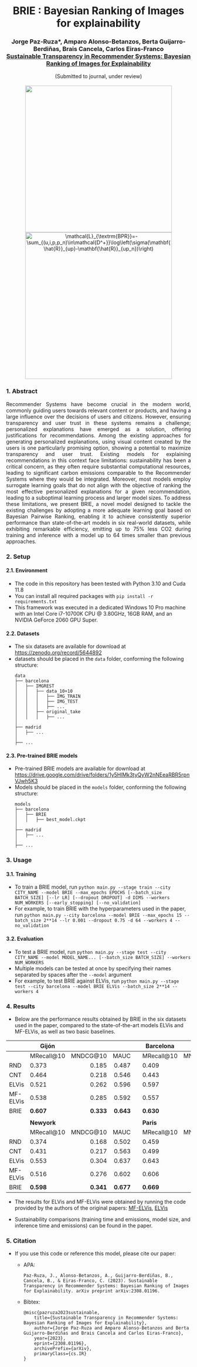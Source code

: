 # <div align="center"> BRIE : Bayesian Ranking of Images for explainability </div>

### <div align="center"> Jorge Paz-Ruza*, Amparo Alonso-Betanzos, Berta Guijarro-Berdiñas, Brais Cancela, Carlos Eiras-Franco <br> [Sustainable Transparency in Recommender Systems: Bayesian Ranking of Images for Explainability](https://arxiv.org/abs/2308.01196) </div>

<div align="center"> (Submitted to journal, under review) </div>

<br>

<div align="center"><img src="https://cdn.discordapp.com/attachments/893975185030541314/1148932667769892934/BRIE.png" width="400"></div>

<div align="center"><img src="https://latex.codecogs.com/svg.image?\mathcal{L}_{\textrm{BPR}}=-\sum_{(u,i,p,p_n)\in\mathcal{D^&plus;}}\log\left(\sigma(\mathbf{\hat{R}}_{up}-\mathbf{\hat{R}}_{up_n})\right)" title="\mathcal{L}_{\textrm{BPR}}=-\sum_{(u,i,p,p_n)\in\mathcal{D^+}}\log\left(\sigma(\mathbf{\hat{R}}_{up}-\mathbf{\hat{R}}_{up_n})\right)" width="400"/></div>

### 1. Abstract

<p align="justify"> Recommender Systems have become crucial in the modern world, commonly guiding users towards relevant content or products, and having a large influence over the decisions of users and citizens. However, ensuring transparency and user trust in these systems remains a challenge; personalized explanations have emerged as a solution, offering justifications for recommendations. Among the existing approaches for generating personalized explanations, using visual content created by the users is one particularly promising option, showing a potential to maximize transparency and user trust. Existing models for explaining recommendations in this context face limitations: sustainability has been a critical concern, as they often require substantial computational resources, leading to significant carbon emissions comparable to the Recommender Systems where they would be integrated. Moreover, most models employ surrogate learning goals that do not align with the objective of ranking the most effective personalized explanations for a given recommendation, leading to a suboptimal learning process and larger model sizes. To address these limitations, we present BRIE, a novel model designed to tackle the existing challenges by adopting a more adequate learning goal based on Bayesian Pairwise Ranking, enabling it to achieve consistently superior performance than state-of-the-art models in six real-world datasets, while exhibiting remarkable efficiency, emitting up to 75% less CO2 during training and inference with a model up to 64 times smaller than previous approaches. </p>

### 2. Setup

#### 2.1. Environment
- The code in this repository has been tested with Python 3.10 and Cuda 11.8
- You can install all required packages with `pip install -r requirements.txt`
- This framework was executed in a dedicated Windows 10 Pro machine with an Intel Core i7-10700K CPU @ 3.80GHz, 16GB RAM, and an NVIDIA GeForce 2060 GPU Super.

#### 2.2. Datasets
- The six datasets are available for download at https://zenodo.org/record/5644892
- datasets should be placed in the `data` folder, conforming the following structure:
    ```
    data
    ├── barcelona
    │   ├── IMGREST
    │   │   ├── data_10+10
    │   │   │   ├── IMG_TRAIN
    │   │   │   ├── IMG_TEST
    │   │   │   ├── ...
    │   │   ├── original_take
    │   │   │   ├── ...
    │   
    ├── madrid
    │   ├── ...
    │
    ├── ...
    ```

#### 2.3. Pre-trained BRIE models
- Pre-trained BRIE models are available for download at https://drive.google.com/drive/folders/1y5HlMk3tyQyW2nNEeaRBR5rpnVJwh5K3
- Models should be placed in the `models` folder, conforming the following structure:
    ```
    models
    ├── barcelona
    │   ├── BRIE
    │   │   ├── best_model.ckpt
    │   
    ├── madrid
    │   ├── ...
    │
    ├── ...
    ```
### 3. Usage

#### 3.1. Training
- To train a BRIE model, run `python main.py --stage train --city CITY_NAME --model BRIE --max_epochs EPOCHS [--batch_size BATCH_SIZE] [--lr LR] [--dropout DROPOUT] -d DIMS --workers NUM_WORKERS [--early_stopping] [--no_validation]`
- For example, to train BRIE with the hyperparameters used in the paper, run `python main.py --city barcelona --model BRIE --max_epochs 15 --batch_size 2**14 --lr 0.001 --dropout 0.75 -d 64 --workers 4 --no_validation`

#### 3.2. Evaluation
- To test a BRIE model, run `python main.py --stage test --city CITY_NAME --model MODEL_NAME... [--batch_size BATCH_SIZE] --workers NUM_WORKERS`
- Multiple models can be tested at once by specifying their names separated by spaces after the `--model` argument
- For example, to test BRIE against ELVis, run `python main.py --stage test --city barcelona --model BRIE ELVis --batch_size 2**14 --workers 4`

### 4. Results

- Below are the performance results obtained by BRIE in the six datasets used in the paper, compared to the state-of-the-art models ELVis and MF-ELVis, as well as two basic baselines. 

<div align="center">

|          | **Gijón**   |           |           |   | **Barcelona** |           |           |   | **Madrid** |           |           |
|----------|-------------|----------:|----------:|---|---------------|----------:|----------:|---|------------|----------:|----------:|
|          | MRecall@10  | MNDCG@10  | MAUC      |   | MRecall@10    | MNDCG@10  | MAUC      |   | MRecall@10 | MNDCG@10  | MAUC      |
| RND      |       0.373 |     0.185 |     0.487 |   |         0.409 |     0.186 |     0.502 |   |      0.374 |     0.171 |     0.499 |
| CNT      |       0.464 |     0.218 |     0.546 |   |         0.443 |     0.219 |     0.554 |   |      0.420 |     0.203 |     0.557 |
| ELVis    |       0.521 |     0.262 |     0.596 |   |         0.597 |     0.327 |     0.631 |   |      0.572 |     0.314 |     0.638 |
| MF-ELVis |       0.538 |     0.285 |     0.592 |   |         0.557 |     0.293 |     0.596 |   |      0.528 |     0.279 |     0.601 |
| BRIE     |   **0.607** | **0.333** | **0.643** |   |     **0.630** | **0.368** | **0.663** |   |  **0.612** | **0.348** | **0.673** |
|          |             |           |           |   |               |           |           |   |            |           |           |
|          | **Newyork** |           |           |   | **Paris**     |           |           |   | **London** |           |           |
|          | MRecall@10  | MNDCG@10  | MAUC      |   | MRecall@10    | MNDCG@10  | MAUC      |   | MRecall@10 | MNDCG@10  | MAUC      |
| RND      |       0.374 |     0.168 |     0.502 |   |         0.459 |     0.209 |     0.502 |   |      0.342 |     0.155 |     0.500 |
| CNT      |       0.431 |     0.217 |     0.563 |   |         0.499 |     0.245 |     0.557 |   |      0.400 |     0.200 |     0.562 |
| ELVis    |       0.553 |     0.304 |     0.637 |   |         0.643 |     0.352 |     0.630 |   |      0.530 |     0.293 |     0.629 |
| MF-ELVis |       0.516 |     0.276 |     0.602 |   |         0.606 |     0.323 |     0.596 |   |      0.531 |     0.267 |     0.597 |
| BRIE     |   **0.598** | **0.341** | **0.677** |   |     **0.669** | **0.391** | **0.666** |   |  **0.563** | **0.318** | **0.665** |

</div>

- The results for ELVis and MF-ELVis were obtained by running the code provided by the authors of the original papers: [MF-ELVis](https://github.com/Kominaru/tfg-komi), [ELVis](https://github.com/pablo-pnunez/ELVis)

- Sustainability comparisons (training time and emissions, model size, and inference time and emissions) can be found in the paper.

### 5. Citation

- If you use this code or reference this model, please cite our paper:

  - APA:
    ```
    Paz-Ruza, J., Alonso-Betanzos, A., Guijarro-Berdiñas, B., Cancela, B., & Eiras-Franco, C. (2023). Sustainable Transparency in Recommender Systems: Bayesian Ranking of Images for Explainability. arXiv preprint arXiv:2308.01196.
    ```

  - Bibtex:
    ```
    @misc{pazruza2023sustainable,
        title={Sustainable Transparency in Recommender Systems: Bayesian Ranking of Images for Explainability}, 
        author={Jorge Paz-Ruza and Amparo Alonso-Betanzos and Berta Guijarro-Berdiñas and Brais Cancela and Carlos Eiras-Franco},
        year={2023},
        eprint={2308.01196},
        archivePrefix={arXiv},
        primaryClass={cs.IR}
    }
    ```